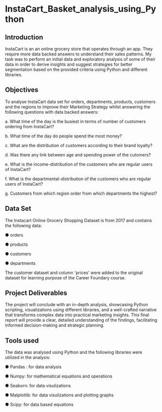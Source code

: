 # InstaCart_Basket_analysis_using_Python

## Introduction
InstaCart is an an online grocery store that operates through an app. They require more data backed answers to understand their sales patterns. My task was to perform an initial data and exploratory analysis of some of their data in order
to derive insights and suggest strategies for better segmentation based on the provided criteria using Python and different libraries. 

## Objectives
To analyse InstaCart data set for orders, departments, products, customers and the regions to improve their Marketing Strategy whilst answering the following questions with data backed answers:

a. What time of the day is the busiest in terms of number of customers ordering from InstaCart?

b. What time of the day do people spend the most money?

c. What are the distribution of customers according to their brand loyalty?

d. Was there any link between age and spending power of the cutomers?

e. What is the income-distribution of the customers who are regular users of InstaCart?

f. What is the departmental-distribution of the customers who are regular users of InstaCart?

g. Customers from which region order from which departments the highest?

## Data Set
The Instacart Online Grocery Shopping Dataset is from 2017 and contains the following data:

● orders

● products

● customers

● departments

The customer dataset and column 'prices' were added to the original dataset for learning purpose of the Career Foundary course.

## Project Deliverables
The project will conclude with an in-depth analysis, showcasing Python scripting, visualizations using different libraries, and a well-crafted narrative that transforms complex data into practical marketing insights. This final report will provide a clear, detailed understanding of the findings, facilitating informed decision-making and strategic planning.

## Tools used

The data was analysed using Python and the following libraries were utilized in the analysis:

● Pandas : for data analysis

● Numpy: for mathematical equations and operations

● Seaborn: for data visulizations

● Matplotlib: for data visulizations and plotting graphs

● Scipy: for data based equations




